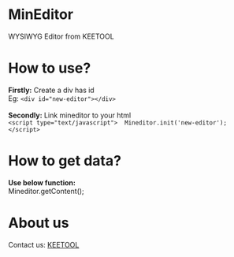 # MinEditor
 WYSIWYG Editor from KEETOOL
# How to use?
  **Firstly:** Create a div has id <br/>
    Eg:
    ```
      <div id="new-editor"></div>
    ```
    <br/>
    <br/>
  **Secondly:** Link mineditor to your html <br/>
    ```
    <script type="text/javascript"> 
          Mineditor.init('new-editor');
    </script>
    ```

# How to get data?
  **Use below function:** <br/>
    Mineditor.getContent();

# About us
  Contact us: [KEETOOL](https://keetool.com/)